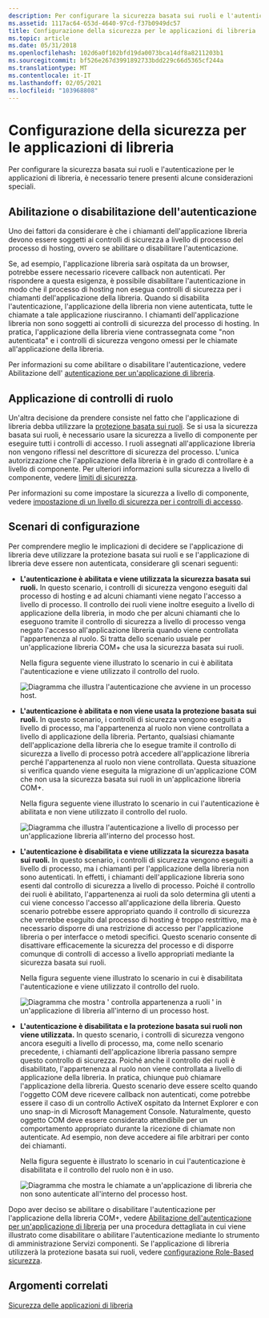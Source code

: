 ```yaml
---
description: Per configurare la sicurezza basata sui ruoli e l'autenticazione per le applicazioni di libreria, è necessario tenere presenti alcune considerazioni speciali.
ms.assetid: 1117ac64-653d-4640-97cd-f37b0949dc57
title: Configurazione della sicurezza per le applicazioni di libreria
ms.topic: article
ms.date: 05/31/2018
ms.openlocfilehash: 102d6a0f102bfd19da0073bca14df8a8211203b1
ms.sourcegitcommit: bf526e267d3991892733bdd229c66d5365cf244a
ms.translationtype: MT
ms.contentlocale: it-IT
ms.lasthandoff: 02/05/2021
ms.locfileid: "103968808"
---
```

# <a name="configuring-security-for-library-applications"></a>Configurazione della sicurezza per le applicazioni di libreria

Per configurare la sicurezza basata sui ruoli e l'autenticazione per le applicazioni di libreria, è necessario tenere presenti alcune considerazioni speciali.

## <a name="enabling-or-disabling-authentication"></a>Abilitazione o disabilitazione dell'autenticazione

Uno dei fattori da considerare è che i chiamanti dell'applicazione libreria devono essere soggetti ai controlli di sicurezza a livello di processo del processo di hosting, ovvero se abilitare o disabilitare l'autenticazione.

Se, ad esempio, l'applicazione libreria sarà ospitata da un browser, potrebbe essere necessario ricevere callback non autenticati. Per rispondere a questa esigenza, è possibile disabilitare l'autenticazione in modo che il processo di hosting non esegua controlli di sicurezza per i chiamanti dell'applicazione della libreria. Quando si disabilita l'autenticazione, l'applicazione della libreria non viene autenticata, tutte le chiamate a tale applicazione riusciranno. I chiamanti dell'applicazione libreria non sono soggetti ai controlli di sicurezza del processo di hosting. In pratica, l'applicazione della libreria viene contrassegnata come "non autenticata" e i controlli di sicurezza vengono omessi per le chiamate all'applicazione della libreria.

Per informazioni su come abilitare o disabilitare l'autenticazione, vedere Abilitazione dell' [autenticazione per un'applicazione di libreria](enabling-authentication-for-a-library-application.md).

## <a name="enforcing-role-checks"></a>Applicazione di controlli di ruolo

Un'altra decisione da prendere consiste nel fatto che l'applicazione di libreria debba utilizzare la [protezione basata sui ruoli](role-based-security-administration.md). Se si usa la sicurezza basata sui ruoli, è necessario usare la sicurezza a livello di componente per eseguire tutti i controlli di accesso. I ruoli assegnati all'applicazione libreria non vengono riflessi nel descrittore di sicurezza del processo. L'unica autorizzazione che l'applicazione della libreria è in grado di controllare è a livello di componente. Per ulteriori informazioni sulla sicurezza a livello di componente, vedere [limiti di sicurezza](security-boundaries.md).

Per informazioni su come impostare la sicurezza a livello di componente, vedere [impostazione di un livello di sicurezza per i controlli di accesso](setting-a-security-level-for-access-checks.md).

## <a name="configuration-scenarios"></a>Scenari di configurazione

Per comprendere meglio le implicazioni di decidere se l'applicazione di libreria deve utilizzare la protezione basata sui ruoli e se l'applicazione di libreria deve essere non autenticata, considerare gli scenari seguenti:

-   **L'autenticazione è abilitata e viene utilizzata la sicurezza basata sui ruoli.** In questo scenario, i controlli di sicurezza vengono eseguiti dal processo di hosting e ad alcuni chiamanti viene negato l'accesso a livello di processo. Il controllo dei ruoli viene inoltre eseguito a livello di applicazione della libreria, in modo che per alcuni chiamanti che lo eseguono tramite il controllo di sicurezza a livello di processo venga negato l'accesso all'applicazione libreria quando viene controllata l'appartenenza al ruolo. Si tratta dello scenario usuale per un'applicazione libreria COM+ che usa la sicurezza basata sui ruoli.

    Nella figura seguente viene illustrato lo scenario in cui è abilitata l'autenticazione e viene utilizzato il controllo del ruolo.

    ![Diagramma che illustra l'autenticazione che avviene in un processo host.](images/18004ed7-e95e-4c66-9e17-f163cdeefd71.png)

-   **L'autenticazione è abilitata e non viene usata la protezione basata sui ruoli.** In questo scenario, i controlli di sicurezza vengono eseguiti a livello di processo, ma l'appartenenza al ruolo non viene controllata a livello di applicazione della libreria. Pertanto, qualsiasi chiamante dell'applicazione della libreria che lo esegue tramite il controllo di sicurezza a livello di processo potrà accedere all'applicazione libreria perché l'appartenenza al ruolo non viene controllata. Questa situazione si verifica quando viene eseguita la migrazione di un'applicazione COM che non usa la sicurezza basata sui ruoli in un'applicazione libreria COM+.

    Nella figura seguente viene illustrato lo scenario in cui l'autenticazione è abilitata e non viene utilizzato il controllo del ruolo.

    ![Diagramma che illustra l'autenticazione a livello di processo per un'applicazione libreria all'interno del processo host.](images/3e5a64c6-39a9-4ff7-b084-8396fe779210.png)

-   **L'autenticazione è disabilitata e viene utilizzata la sicurezza basata sui ruoli.** In questo scenario, i controlli di sicurezza vengono eseguiti a livello di processo, ma i chiamanti per l'applicazione della libreria non sono autenticati. In effetti, i chiamanti dell'applicazione libreria sono esenti dal controllo di sicurezza a livello di processo. Poiché il controllo dei ruoli è abilitato, l'appartenenza ai ruoli da solo determina gli utenti a cui viene concesso l'accesso all'applicazione della libreria. Questo scenario potrebbe essere appropriato quando il controllo di sicurezza che verrebbe eseguito dal processo di hosting è troppo restrittivo, ma è necessario disporre di una restrizione di accesso per l'applicazione libreria o per interfacce o metodi specifici. Questo scenario consente di disattivare efficacemente la sicurezza del processo e di disporre comunque di controlli di accesso a livello appropriati mediante la sicurezza basata sui ruoli.

    Nella figura seguente viene illustrato lo scenario in cui è disabilitata l'autenticazione e viene utilizzato il controllo del ruolo.

    ![Diagramma che mostra ' controlla appartenenza a ruoli ' in un'applicazione di libreria all'interno di un processo host.](images/e0cc604c-ba86-4087-9a74-1b6fdce8d69a.png)

-   **L'autenticazione è disabilitata e la protezione basata sui ruoli non viene utilizzata.** In questo scenario, i controlli di sicurezza vengono ancora eseguiti a livello di processo, ma, come nello scenario precedente, i chiamanti dell'applicazione libreria passano sempre questo controllo di sicurezza. Poiché anche il controllo dei ruoli è disabilitato, l'appartenenza al ruolo non viene controllata a livello di applicazione della libreria. In pratica, chiunque può chiamare l'applicazione della libreria. Questo scenario deve essere scelto quando l'oggetto COM deve ricevere callback non autenticati, come potrebbe essere il caso di un controllo ActiveX ospitato da Internet Explorer e con uno snap-in di Microsoft Management Console. Naturalmente, questo oggetto COM deve essere considerato attendibile per un comportamento appropriato durante la ricezione di chiamate non autenticate. Ad esempio, non deve accedere ai file arbitrari per conto dei chiamanti.

    Nella figura seguente è illustrato lo scenario in cui l'autenticazione è disabilitata e il controllo del ruolo non è in uso.

    ![Diagramma che mostra le chiamate a un'applicazione di libreria che non sono autenticate all'interno del processo host.](images/df3c9a02-52dd-4e07-a5f1-76cef0dab5cb.png)

Dopo aver deciso se abilitare o disabilitare l'autenticazione per l'applicazione della libreria COM+, vedere [Abilitazione dell'autenticazione per un'applicazione di libreria](enabling-authentication-for-a-library-application.md) per una procedura dettagliata in cui viene illustrato come disabilitare o abilitare l'autenticazione mediante lo strumento di amministrazione Servizi componenti. Se l'applicazione di libreria utilizzerà la protezione basata sui ruoli, vedere [configurazione Role-Based sicurezza](configuring-role-based-security.md).

## <a name="related-topics"></a>Argomenti correlati

<dl> <dt>

[Sicurezza delle applicazioni di libreria](library-application-security.md)
</dt> </dl>

 

 



